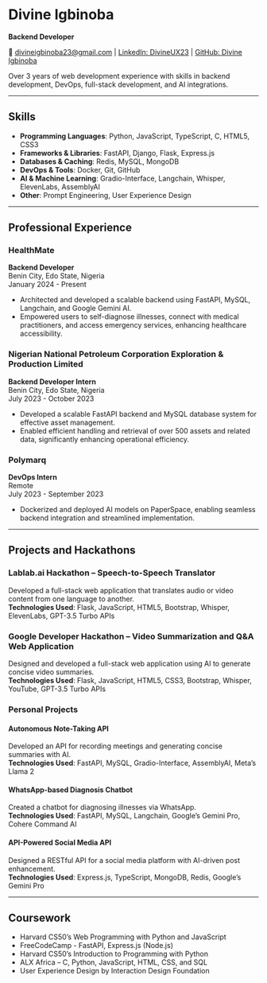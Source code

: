 # Divine Igbinoba

**Backend Developer**

📧 divineigbinoba23@gmail.com | [LinkedIn: DivineUX23](https://linkedin.com/in/DivineUX23) | [GitHub: Divine Igbinoba](https://github.com/DivineIgbinoba)

Over 3 years of web development experience with skills in backend development, DevOps, full-stack development, and AI integrations.

---

## Skills

- **Programming Languages**: Python, JavaScript, TypeScript, C, HTML5, CSS3
- **Frameworks & Libraries**: FastAPI, Django, Flask, Express.js
- **Databases & Caching**: Redis, MySQL, MongoDB
- **DevOps & Tools**: Docker, Git, GitHub
- **AI & Machine Learning**: Gradio-Interface, Langchain, Whisper, ElevenLabs, AssemblyAI
- **Other**: Prompt Engineering, User Experience Design

---

## Professional Experience

### HealthMate
**Backend Developer**\
Benin City, Edo State, Nigeria\
January 2024 - Present

- Architected and developed a scalable backend using FastAPI, MySQL, Langchain, and Google Gemini AI.
- Empowered users to self-diagnose illnesses, connect with medical practitioners, and access emergency services, enhancing healthcare accessibility.

### Nigerian National Petroleum Corporation Exploration & Production Limited
**Backend Developer Intern**\
Benin City, Edo State, Nigeria\
July 2023 - October 2023

- Developed a scalable FastAPI backend and MySQL database system for effective asset management.
- Enabled efficient handling and retrieval of over 500 assets and related data, significantly enhancing operational efficiency.

### Polymarq
**DevOps Intern**\
Remote\
July 2023 - September 2023

- Dockerized and deployed AI models on PaperSpace, enabling seamless backend integration and streamlined implementation.

---

## Projects and Hackathons

### Lablab.ai Hackathon – Speech-to-Speech Translator
Developed a full-stack web application that translates audio or video content from one language to another.\
**Technologies Used**: Flask, JavaScript, HTML5, Bootstrap, Whisper, ElevenLabs, GPT-3.5 Turbo APIs

### Google Developer Hackathon – Video Summarization and Q&A Web Application
Designed and developed a full-stack web application using AI to generate concise video summaries.\
**Technologies Used**: Flask, JavaScript, HTML5, CSS3, Bootstrap, Whisper, YouTube, GPT-3.5 Turbo APIs

### Personal Projects

#### Autonomous Note-Taking API
Developed an API for recording meetings and generating concise summaries with AI.\
**Technologies Used**: FastAPI, MySQL, Gradio-Interface, AssemblyAI, Meta’s Llama 2

#### WhatsApp-based Diagnosis Chatbot
Created a chatbot for diagnosing illnesses via WhatsApp.\
**Technologies Used**: FastAPI, MySQL, Langchain, Google’s Gemini Pro, Cohere Command AI

#### API-Powered Social Media API
Designed a RESTful API for a social media platform with AI-driven post enhancement.\
**Technologies Used**: Express.js, TypeScript, MongoDB, Redis, Google’s Gemini Pro

---

## Coursework

- Harvard CS50’s Web Programming with Python and JavaScript
- FreeCodeCamp - FastAPI, Express.js (Node.js)
- Harvard CS50’s Introduction to Programming with Python
- ALX Africa – C, Python, JavaScript, HTML, CSS, and SQL
- User Experience Design by Interaction Design Foundation
